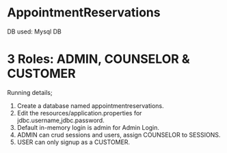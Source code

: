 # AppointmentReservations
DB used: Mysql DB

# 3 Roles: ADMIN, COUNSELOR  & CUSTOMER


Running details;
1. Create a database named appointmentreservations.
2. Edit the resources/application.properties for jdbc.username,jdbc.password.
3. Default in-memory login is admin for Admin Login.
4. ADMIN can crud sessions and users, assign COUNSELOR to SESSIONS.
5. USER can only signup as a CUSTOMER.
